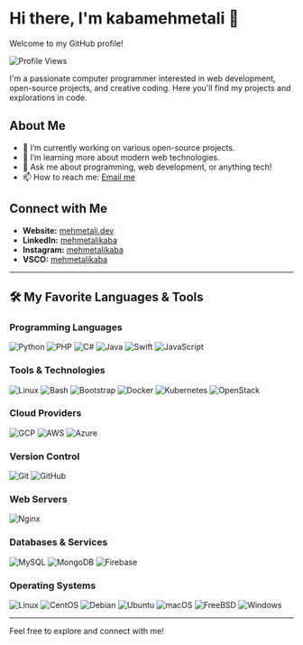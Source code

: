 # Hi there, I'm kabamehmetali 👋

Welcome to my GitHub profile!

<!-- Visitor Counter with Rounded Corners -->
![Profile Views](https://komarev.com/ghpvc/?username=kabamehmetali&style=flat)

I'm a passionate computer programmer interested in web development, open-source projects, and creative coding. Here you'll find my projects and explorations in code.

## About Me

- 🔭 I’m currently working on various open-source projects.
- 🌱 I’m learning more about modern web technologies.
- 💬 Ask me about programming, web development, or anything tech!
- 📫 How to reach me: [Email me](mailto:mehmetalikabaa@icloud.com)

## Connect with Me

- **Website:** [mehmetali.dev](https://mehmetali.dev/)
- **LinkedIn:** [mehmetalikaba](https://www.linkedin.com/in/mehmet-ali-kaba-894257141/)
- **Instagram:** [mehmetalikaba](https://www.instagram.com/mehmetalikaba/)
- **VSCO:** [mehmetalikaba](https://vsco.co/mehmetalikaba/gallery)

---

## 🛠 My Favorite Languages & Tools

### Programming Languages
![Python](https://img.shields.io/badge/Python-3776AB?logo=python&logoColor=white&style=flat-square)
![PHP](https://img.shields.io/badge/PHP-777BB4?logo=php&logoColor=white&style=flat-square)
![C#](https://img.shields.io/badge/C%23-239120?logo=c-sharp&logoColor=white&style=flat-square)
![Java](https://img.shields.io/badge/Java-ED8B00?logo=java&logoColor=white&style=flat-square)
![Swift](https://img.shields.io/badge/Swift-FA7343?logo=swift&logoColor=white&style=flat-square)
![JavaScript](https://img.shields.io/badge/JavaScript-F7DF1E?logo=javascript&logoColor=black&style=flat-square)

### Tools & Technologies
![Linux](https://img.shields.io/badge/Linux-FCC624?logo=linux&logoColor=black&style=flat-square)
![Bash](https://img.shields.io/badge/Bash-4EAA25?logo=gnu-bash&logoColor=white&style=flat-square)
![Bootstrap](https://img.shields.io/badge/Bootstrap-7952B3?logo=bootstrap&logoColor=white&style=flat-square)
![Docker](https://img.shields.io/badge/Docker-2496ED?logo=docker&logoColor=white&style=flat-square)
![Kubernetes](https://img.shields.io/badge/Kubernetes-326CE5?logo=kubernetes&logoColor=white&style=flat-square)
![OpenStack](https://img.shields.io/badge/OpenStack-20232A?logo=openstack&logoColor=white&style=flat-square)

### Cloud Providers
![GCP](https://img.shields.io/badge/GCP-4285F4?logo=google-cloud&logoColor=white&style=flat-square)
![AWS](https://img.shields.io/badge/AWS-232F3E?logo=amazon-aws&logoColor=white&style=flat-square)
![Azure](https://img.shields.io/badge/Azure-0078D4?logo=microsoft-azure&logoColor=white&style=flat-square)

### Version Control
![Git](https://img.shields.io/badge/Git-F05032?logo=git&logoColor=white&style=flat-square)
![GitHub](https://img.shields.io/badge/GitHub-181717?logo=github&logoColor=white&style=flat-square)

### Web Servers
![Nginx](https://img.shields.io/badge/Nginx-009639?logo=nginx&logoColor=white&style=flat-square)

### Databases & Services
![MySQL](https://img.shields.io/badge/MySQL-4479A1?logo=mysql&logoColor=white&style=flat-square)
![MongoDB](https://img.shields.io/badge/MongoDB-47A248?logo=mongodb&logoColor=white&style=flat-square)
![Firebase](https://img.shields.io/badge/Firebase-FFCA28?logo=firebase&logoColor=black&style=flat-square)

### Operating Systems
![Linux](https://img.shields.io/badge/Linux-FCC624?logo=linux&logoColor=black&style=flat-square)
![CentOS](https://img.shields.io/badge/CentOS-262577?logo=centos&logoColor=white&style=flat-square)
![Debian](https://img.shields.io/badge/Debian-A80030?logo=debian&logoColor=white&style=flat-square)
![Ubuntu](https://img.shields.io/badge/Ubuntu-E95420?logo=ubuntu&logoColor=white&style=flat-square)
![macOS](https://img.shields.io/badge/macOS-000000?logo=apple&logoColor=white&style=flat-square)
![FreeBSD](https://img.shields.io/badge/FreeBSD-FF0000?logo=freebsd&logoColor=white&style=flat-square)
![Windows](https://img.shields.io/badge/Windows-0078D6?logo=windows&logoColor=white&style=flat-square)

---

Feel free to explore and connect with me!
